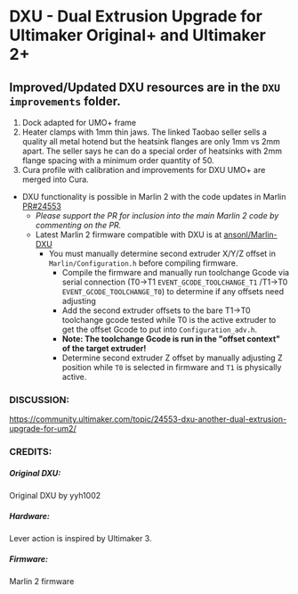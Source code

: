 # DXU - Dual Extrusion Upgrade for Ultimaker Original+ and Ultimaker 2+

## Improved/Updated DXU resources are in the `DXU improvements` folder. 

1. Dock adapted for UMO+ frame
2. Heater clamps with 1mm thin jaws. The linked Taobao seller sells a quality all metal hotend but the heatsink flanges are only 1mm vs 2mm apart. The seller says he can do a special order of heatsinks with 2mm flange spacing with a minimum order quantity of 50. 
3. Cura profile with calibration and improvements for DXU UMO+ are merged into Cura. 

- DXU functionality is possible in Marlin 2 with the code updates in Marlin [PR#24553](https://github.com/MarlinFirmware/Marlin/pull/24553)
  - *Please support the PR for inclusion into the main Marlin 2 code by commenting on the PR.*
  - Latest Marlin 2 firmware compatible with DXU is at [ansonl/Marlin-DXU](https://github.com/ansonl/Marlin-DXU)
    - You must manually determine second extruder X/Y/Z offset in `Marlin/Configuration.h` before compiling firmware. 
      - Compile the firmware and manually run toolchange Gcode via serial connection (T0->T1 `EVENT_GCODE_TOOLCHANGE_T1` /T1->T0 `EVENT_GCODE_TOOLCHANGE_T0`) to determine if any offsets need adjusting
      - Add the second extruder offsets to the bare T1->T0 toolchange gcode tested while T0 is the active extruder to get the offset Gcode to put into `Configuration_adv.h`.
      - **Note: The toolchange Gcode is run in the "offset context" of the target extruder!**
      - Determine second extruder Z offset by manually adjusting Z position while `T0` is selected in firmware and `T1` is physically active.

### DISCUSSION:
https://community.ultimaker.com/topic/24553-dxu-another-dual-extrusion-upgrade-for-um2/

### CREDITS:

##### Original DXU:  
Original DXU by yyh1002
##### Hardware:  
Lever action is inspired by Ultimaker 3.   
##### Firmware:   
Marlin 2 firmware

